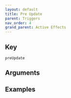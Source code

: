 ```yaml
---
layout: default
title: Pre Update
parent: Triggers
nav_order: 4
grand_parent: Active Effects
---
```

## Key

`preUpdate`

## Arguments 

## Examples

